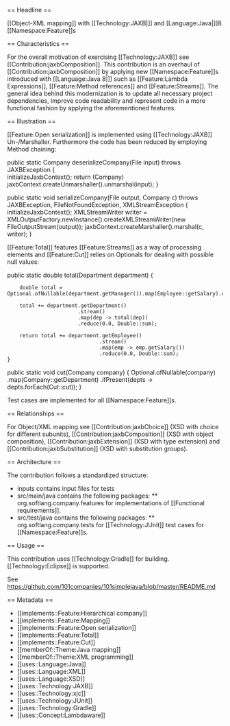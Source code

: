 == Headline ==

[[Object-XML mapping]] with [[Technology:JAXB|]] and [Language:Java|]]8 [[Namespace:Feature]]s

== Characteristics ==

For the overall motivation of exercising [[Technology:JAXB]] see [[Contribution:jaxbComposition]]. This contribution is an overhaul of [[Contribution:jaxbComposition]] by applying new [[Namespace:Feature]]s introduced with [[Language:Java 8|]] such as [[Feature:Lambda Expressions]], [[Feature:Method references]] and [[Feature:Streams]]. The general idea behind this modernization is to update all necessary project dependencies, improve code readability and represent code in a more functional fashion by applying the aforementioned features.

== Illustration ==

[[Feature:Open serialization]] is implemented using [[Technology:JAXB]] Un-/Marshaller. Furthermore the code has been reduced by employing Method chaining:

<fragment url="src/main/java/org/softlang/company/features/Serialization.java/class/Serialization/method/deserializeCompany"/>

 public static Company deserializeCompany(File input)
    throws JAXBException 
    {	
        initializeJaxbContext();
        return (Company) jaxbContext.createUnmarshaller().unmarshal(input);
    }

<fragment url="src/main/java/org/softlang/company/features/Serialization.java/class/Serialization/method/serializeCompany"/>


public static void serializeCompany(File output, Company c)
    throws     JAXBException,
            FileNotFoundException,
            XMLStreamException 
    {
    	initializeJaxbContext();
    	XMLStreamWriter writer = XMLOutputFactory.newInstance().createXMLStreamWriter(new FileOutputStream(output));
        jaxbContext.createMarshaller().marshal(c, writer); 
    }

[[Feature:Total]] features [[Feature:Streams]] as a way of processing elements and [[Feature:Cut]] relies on Optionals for dealing with possible null values:

<fragment url="src/main/java/org/softlang/company/features/Total.java/class/Total"/>

public static double total(Department department) {
		
		double total = Optional.ofNullable(department.getManager()).map(Employee::getSalary).orElse(0.0);
		
		total += department.getDepartment()
						   .stream()
						   .map(dep -> total(dep))
						   .reduce(0.0, Double::sum);
		
		return total += department.getEmployee()
								  .stream()
								  .map(emp -> emp.getSalary())
								  .reduce(0.0, Double::sum);
	}


<fragment url="src/main/java/org/softlang/company/features/Cut.java/class/Cut"/>

public static void cut(Company company) {
		Optional.ofNullable(company)
				.map(Company::getDepartment)
				.ifPresent(depts -> depts.forEach(Cut::cut));
	}

Test cases are implemented for all [[Namespace:Feature]]s.

== Relationships ==

For Object/XML mapping see [[Contribution:jaxbChoice]] (XSD with choice for different subunits), [[Contribution:jaxbComposition]] (XSD with object composition), [[Contribution:jaxbExtension]] (XSD with type extension) and [[Contribution:jaxbSubstitution]] (XSD with substitution groups).

== Architecture ==

The contribution follows a standardized structure:
* inputs contains input files for tests
* src/main/java contains the following packages:
** org.softlang.company.features for implementations of [[Functional requirements]].
* src/test/java contains the following packages:
** org.softlang.company.tests for [[Technology:JUnit]] test cases for [[Namespace:Feature]]s.

== Usage ==

This contribution uses [[Technology:Gradle]] for building. [[Technology:Eclipse]] is supported.

See https://github.com/101companies/101simplejava/blob/master/README.md

== Metadata ==

* [[implements::Feature:Hierarchical company]]
* [[implements::Feature:Mapping]]
* [[implements::Feature:Open serialization]]
* [[implements::Feature:Total]]
* [[implements::Feature:Cut]]
* [[memberOf::Theme:Java mapping]]
* [[memberOf::Theme:XML programming]]
* [[uses::Language:Java]]
* [[uses::Language:XML]]
* [[uses::Language:XSD]]
* [[uses::Technology:JAXB]]
* [[uses::Technology:xjc]]
* [[uses::Technology:JUnit]]
* [[uses::Technology:Gradle]]
* [[uses::Concept:Lambdaware]]


